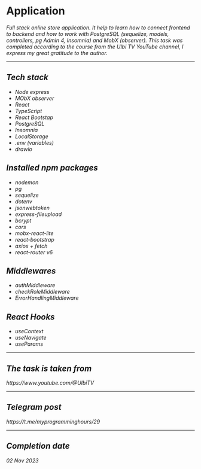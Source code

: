 
<h1>Application</h1>
<p>
    <i>Full stack online store application. It help to learn how to connect frontend to backend and how to work with PostgreSQL (sequelize, models, controllers, pg Admin 4, Insomnia) and MobX (observer). This task was completed according to the course from the Ulbi TV YouTube channel, I express my great gratitude to the author.
<hr>
<div>
    <h2>Tech stack</h2>
            <ul>
                <li><i>Node express</i></li>
                <li><i>MObX observer</i></li>
                <li><i>React</i></li>
                <li><i>TypeScript</i></li>
                <li><i>React Bootstap</i></li>
                <li><i>PostgreSQL</i></li>
                <li><i>Insomnia</i></li>
                <li><i>LocalStorage</i></li>
                <li><i>.env (variables)</i></li>
                <li><i>drawio</i></li>
            </ul>
            <h2>Installed npm packages</h2>
            <ul>
                <li><i>nodemon</i></li>
                <li><i>pg</i></li>
                <li><i>sequelize</i></li>
                <li><i>dotenv</i></li>
                <li><i>jsonwebtoken</i></li>
                <li><i>express-fileupload</i></li>
                <li><i>bcrypt</i></li>
                <li><i>cors</i></li>
                <li><i>mobx-react-lite</i></li>
                <li><i>react-bootstrap</i></li>
                <li><i>axios + fetch</i></li>
                <li><i>react-router v6</i></li>
            </ul>
             <h2>Middlewares</h2>
            <ul>
                <li><i>authMiddleware</i></li>
                <li><i>checkRoleMiddleware</i></li>
                <li><i>ErrorHandlingMiddleware</i></li>
            </ul>
            <h2>React Hooks</h2>
                <ul>
                  <li><i>useContext</i></li>
                  <li><i>useNavigate</i></li>
                  <li><i>useParams</i></li>
                </ul>
            <hr>
            <h2>The task is taken from</h2>
            https://www.youtube.com/@UlbiTV
            <hr>
            <h2>Telegram post</h2>
            https://t.me/myprogramminghours/29
</div>
      <hr>
      <h2>Completion date</h2>
      <i>02 Nov 2023</i>
</div>
